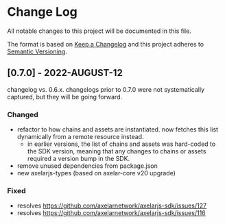 # Change Log

All notable changes to this project will be documented in this file.

The format is based on [Keep a Changelog](http://keepachangelog.com/)
and this project adheres to [Semantic Versioning](http://semver.org/).

## [0.7.0] - 2022-AUGUST-12

changelog vs. 0.6.x. changelogs prior to 0.7.0 were not systematically captured, but they will be going forward.

### Changed

- refactor to how chains and assets are instantiated. now fetches this list dynamically from a remote resource instead.
  - in earlier versions, the list of chains and assets was hard-coded to the SDK version, meaning that any changes to chains or assets required a version bump in the SDK.
- remove unused dependencies from package.json
- new axelarjs-types (based on axelar-core v20 upgrade)

### Fixed

- resolves https://github.com/axelarnetwork/axelarjs-sdk/issues/127
- resolves https://github.com/axelarnetwork/axelarjs-sdk/issues/116
